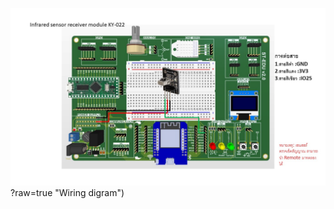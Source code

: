 ![Alt text](https://github.com/summation2009/ST_EDU/blob/main/Examples%20ST-EDU/37%20Sensor%20IN%201/Infrared_sensor_receiver_module_KY-022/IMG.jpg)?raw=true "Wiring digram")
